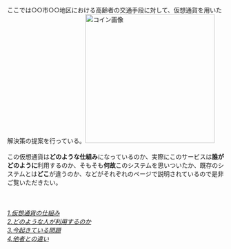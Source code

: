 ここでは○○市○○地区における高齢者の交通手段に対して、仮想通貨を用いた解決策の提案を行っている。<img width="300px" alt="コイン画像" src="http://4.bp.blogspot.com/-mbJekablyq0/Ue0_5tuWwvI/AAAAAAAAAPY/7hy8DpX__0s/s1600/other_coin01.png"><br><br>
この仮想通貨は**どのような仕組み**になっているのか、実際にこのサービスは**誰がどのように**利用するのか、そもそも**何故**このシステムを思いついたか、既存のシステムとは**どこ**が違うのか、などがそれぞれのページで説明されているので是非ご覧いただきたい。<br><br><br><br>
[*1.仮想通貨の仕組み*](https:/16-2505-002-9.github.io/pickup/1)<br>
[*2.どのような人が利用するのか*](https://16-2505-002-9.github.io/pickup/2)<br>
[*3.今起きている問題*](https://16-2505-002-9.github.io/pickup/four)<br>
[*4.他者との違い*](https://16-2505-002-9.github.io/pickup/five)
